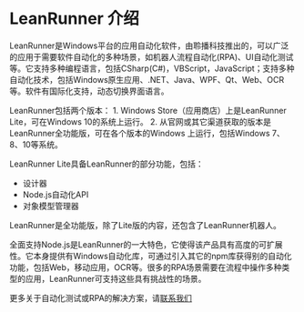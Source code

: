 # LeanRunner 介绍

LeanRunner是Windows平台的应用自动化软件，由聆播科技推出的，可以广泛的应用于需要软件自动化的多种场景，如机器人流程自动化\(RPA\)、UI自动化测试等。它支持多种编程语言，包括CSharp\(C\#\)，VBScript，JavaScript；支持多种自动化技术，包括Windows原生应用、.NET、Java、WPF、Qt、Web、OCR等。软件有国际化支持，动态切换界面语言。

LeanRunner包括两个版本： 1. Windows Store（应用商店）上是LeanRunner Lite，可在Windows 10的系统上运行。 2. 从官网或其它渠道获取的版本是LeanRunner全功能版，可在各个版本的Windows 上运行，包括Windows 7、8、10等系统。

LeanRunner Lite具备LeanRunner的部分功能，包括：

* 设计器
* Node.js自动化API
* 对象模型管理器

LeanRunner是全功能版，除了Lite版的内容，还包含了LeanRunner机器人。

全面支持Node.js是LeanRunner的一大特色，它使得该产品具有高度的可扩展性。它本身提供有Windows自动化库，可通过引入其它的npm库获得别的自动化功能，包括Web，移动应用，OCR等。很多的RPA场景需要在流程中操作多种类型的应用，LeanRunner可支持这些具有挑战性的场景。

更多关于自动化测试或RPA的解决方案，请[联系我们](http://www.leanpro.cn/contactus)

